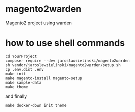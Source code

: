 # magento2warden
Magento2 project using warden

# how to use shell commands
```ssh
cd YourProject
composer require --dev jaroslawzielinski/magento2warden
sh vendor/jaroslawzielinski/magento2warden/setup.sh
cp .env.dist .env
make init
make magento-install magento-setup
make sample-data
make theme
```
and finally
```ssh
make docker-down init theme
```
